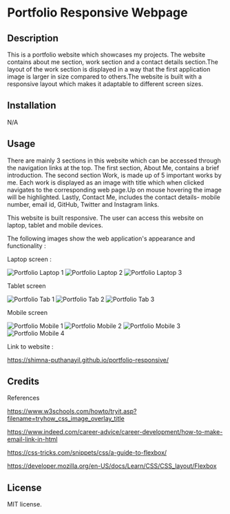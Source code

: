 # Portfolio Responsive Webpage


## Description

This is a portfolio website which showcases my projects. The website contains about me section, work section and a contact details section.The layout of the work section is displayed in a way that the first application image is larger in size compared to others.The website is built with a responsive layout which makes it adaptable to different screen sizes.

## Installation

N/A

## Usage

There are mainly 3 sections in this website which can be accessed through the navigation links at the top.
The first section, About Me, contains a brief introduction. The second section Work, is made up of 5 important works by me. Each work is displayed as an image with title which when clicked navigates to the corresponding web page.Up on mouse hovering the image will be highlighted. Lastly, Contact Me, includes the contact details- mobile number, email id, GitHub, Twitter and Instagram links.

This website is built responsive. The user can access this website on laptop, tablet and mobile devices.

The following images show the web application's appearance and functionality   :

Laptop screen :

![Portfolio Laptop 1](assets/images/laptop1.png)
![Portfolio Laptop 2](assets/images/laptop2.png)
![Portfolio Laptop 3](assets/images/laptop3.png)

Tablet screen 

![Portfolio Tab 1](assets/images/tab1.png)
![Portfolio Tab 2](assets/images/tab2.png)
![Portfolio Tab 3](assets/images/tab3.png)

Mobile screen

![Portfolio Mobile 1](assets/images/mobile1.png)
![Portfolio Mobile 2](assets/images/mobile2.png)
![Portfolio Mobile 3](assets/images/mobile3.png)
![Portfolio Mobile 4](assets/images/mobile4.png)

Link to website  :

https://shimna-puthanayil.github.io/portfolio-responsive/

## Credits

References

https://www.w3schools.com/howto/tryit.asp?filename=tryhow_css_image_overlay_title

https://www.indeed.com/career-advice/career-development/how-to-make-email-link-in-html

https://css-tricks.com/snippets/css/a-guide-to-flexbox/

https://developer.mozilla.org/en-US/docs/Learn/CSS/CSS_layout/Flexbox

## License

MIT license.
